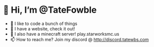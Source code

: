 # 👋 Hi, I’m @TateFowble
- 👀 I like to code a bunch of things
- 🌱 I have a website, check it out!
- 💞️ I also have a minecraft server! play.starworksmc.us
- 📫 How to reach me? Join my discord @ http://discord.tatewbs.com

<!---
TateFowble/TateFowble is a ✨ special ✨ repository because its `README.md` (this file) appears on your GitHub profile.
You can click the Preview link to take a look at your changes.




https://developers.google.com/profile/u/103195350928251651477
--->
